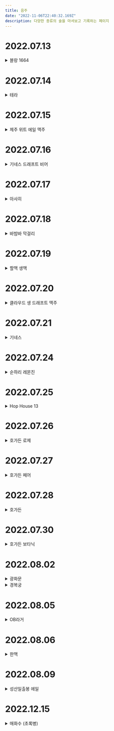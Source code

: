 ```yaml
---
title: 음주
date: "2022-11-06T22:40:32.169Z"
description: 다양한 종류의 술을 마셔보고 기록하는 페이지
---
```


<!-- 1. [2022.07.13 (수)](#2022.07.13)
2. [2022.07.14 (목)](#2022.07.14)
3. [2022.07.15 (금)](#2022.07.15)
4. [2022.07.16 (토)](#2022.07.16)
5. [2022.07.17 (일)](#2022.07.17)
6. [2022.07.18 (월)](#2022.07.18)
7. [2022.07.19 (화)](#2022.07.19)
8. [2022.07.20 (수)](#2022.07.20)
9. [2022.07.21 (목)](#2022.07.21)
10. [2022.07.22 (금)](#2022.07.22)
11. [2022.07.24 (일)](#2022.07.24)
12. [2022.07.25 (월)](#2022.07.25)
13. [2022.07.26 (화)](#2022.07.26)
14. [2022.07.27 (수)](#2022.07.27)
15. [2022.07.28 (목)](#2022.07.28)
16. [2022.07.30 (토)](#2022.07.30)
17. [2022.08.02 (화)](#2022.08.02)
18. [2022.08.05 (금)](#2022.08.05)
19. [2022.08.06 (토)](#2022.08.06) -->

# 2022.07.13
<details>
<summary>블랑 1664</summary>
    
    - 도수: 5%
    - 특징: 프랑스 스트라스부르 지방의 작은 양조장에서 시작 되었고 정제수, 맥아, 밀, 글루코오스 시럽, 호프추출물, 오렌지껍질, 고수, 천연향료가 들어간 것이 특징
    - 개인평: 고수향은 그렇게 많이 안 나고 오렌지 껍질 향이 강해서 끝맛이 달달한 맥주라 개인적으로 매우 취향
    - 평점: ★★★★★

![Blanc1664 Img](./img/blanc1664.png)
    
</details>

# 2022.07.14
<details>
<summary>테라</summary>
    
    - 테라
    - 도수 4.6%
    - 특징: 카스와 마찬가지로 인기가 많은 맥주
    - 개인평: 역시 이런 맥주는 맥주 가게 가서 생맥으로 소맥 말아 먹는게 제일 맛있다
    - 평점: ★★★☆☆
    
![Terra Img](./img/terra.png)

</details>

# 2022.07.15
<details>
<summary>제주 위트 에일 맥주</summary>

    - 도수: 5.3%
    - 특징: 제주 감귤 껍질의 상큼함과 섬세한 꽃 향이 나는 맥주
    - 개인평: 귤 껍질 맛이 미세하게 나는 맥주
    - 평점: ★★★☆☆
    
![Jeju wit ale Img](./img/jeju_wit_ale.png)

</details>

# 2022.07.16
<details>
<summary>기네스 드래프트 비어</summary>

    - 도수: 4.2%
    - 특징: 흑맥주 자체가 조금 기울여두고, 갈색이 검은색으로 바뀌기 시작하는 시점이 가장 맛있는 순간인 만큼 먹는 방법에 따라 맛이 달라지는 맥주
    - 개인평: 귀찮아서 그냥 마셨더니 씁쓸한 맛이 너무 오래 남아서 맛이 없었음.
    - 평점: ★☆☆☆☆
    
![Guinness draught Img](./img/guinness_draught.png)

</details>

# 2022.07.17
<details>
<summary>아사히</summary>

    - 도수: 5.0%
    - 특징: 일본 맥주이며, 청량하고 끝 맛이 상쾌하다.
    - 개인평: 사실 카스나, 테라랑 비교해서 그렇게 큰 차이가 느껴지지 않으며 가끔 사먹기에 좋은 거 같다
    - 평점: ★★★★☆
    
![Asahi Img](./img/Asahi.png)

</details>

# 2022.07.18
<details>
<summary>바밤바 막걸리</summary>

    - 도수: 4.0%
    - 특징: 일반적인 막걸리보다 도수가 낮고 밤맛이 진하며 달달하다
    - 개인평: 달달하고 맛있지만 끝맛에 조금 이상한 맛이 있다.
    - 평점: ★★★☆☆
    
![BaBamBa Img](./img/babamba.png)

</details>

# 2022.07.19
<details>
<summary>할맥 생맥</summary>

    - 도수: ???
    - 특징: 가게에서 마시는 시원한 생맥
    - 개인평: 생맥은 역시 가게에서 직접 마셔야 한다. 시원하고 살짝 블랑과 비슷한 맛이 나서 내 스타일이였다.
    - 평점: ★★★★★
    
</details>

# 2022.07.20
<details>
<summary>클라우드 생 드래프트 맥주</summary>

    - 도수: 5%
    - 특징: 탄산이 많은 청량감을 위한 맥주
    - 개인평: 테라, 클라우드, 카스는 눈 가리고 마시면 눈치 못 챌 정도로 맛이 비슷하다 그냥 무난한 맥주
    - 평점: ★★★☆☆

![Kloud Draft Img](./img/kloud_draft.png)
    
</details>

# 2022.07.21
<details>
<summary>기네스</summary>

    - 도수: 4.5%
    - 특징: 기네스 드래프트보다 덜 쓰며, 안에 거품을 만드는 볼이 들어있어서 신기하다.
    - 개인평: 기네스 자체가 씁쓸한 맥주라 내 스타일은 아니였다
    - 평점: ★★☆☆☆

![Guinness Original Img](./img/guinness_original.png)
    
</details>

# 2022.07.24
<details>
<summary>순하리 레몬진</summary>

    - 도수: 4.5%
    - 특징: 달달한 레몬 맛으로 알콜이 들어간 레모네이드 느낌의 맥주
    - 개인평: 토닉 워터랑 맛이 크게 차이가 없었고, 생각보다 별로였다.
    - 평점: ★☆☆☆☆

![Sunhari Remon Img](./img/sunhari_remon.png)
    
</details>

# 2022.07.25
<details>
<summary>Hop House 13</summary>

    - 도수: 5.0%
    - 특징: 기네스 회사에서 만든 아일랜드 맥주
    - 개인평: 블랑을 제외하면 제일 맛있다고 해도 과언이 아닐 정도로 맛있었다.
    - 평점:  ★★★★★

![Hop house13 Img](./img/hop_house13.png)
    
</details>

# 2022.07.26
<details>
<summary>호가든 로제</summary>

    - 도수: 3.0%
    - 특징: 밀맥주로 라즈베리를 넣어서 만든 로제 맛인게 특징
    - 개인평: 밀맥주 특유의 부드러움은 있으나, 향수를 먹는 맛
    - 평점: ★☆☆☆☆
    
![Hoegaarden Rosee Img](./img/hoegaarden_rosee.png)
    
</details>

# 2022.07.27
<details>
<summary>호가든 페어</summary>

    - 도수: 3.5%
    - 특징: 여름 한정으로 나온 서양배 과즙을 넣은 상큼한 밀맥주
    - 개인평: 배맛은 모르겠고 청포도? 청사과 맛이 나는 맛 개인적으론 달달한게 음료수 느낌이라 맛있었음
    - 평점:  ★★★☆☆
    
![Hoegaarden Pear Img](./img/hoegaarden_pear.png)
    
</details>

# 2022.07.28
<details>
<summary>호가든</summary>

    - 도수: 4.9%
    - 특징: 벨기에 대표적인 밀맥주 중 하나로 밀맥주 특성상 한 번 따르고, 흔들어서 효모(거품)까지 싹 마셔주는게 특징
    - 개인평: 블랑이랑 비교적 비슷한 맛을 내지만 블랑 보단 향이 약해서 완전 내 취향은 아니였다
    - 평점: ★★★★☆
    
![Hoegaarden Img](./img/hoegaarden.png)
    
</details>

# 2022.07.30
<details>
<summary>호가든 보타닉</summary>

    - 도수: 2.5%
    - 특징: 은은한 꽃향기를 담아낸 밀맥주
    - 개인평: 호가든 로제가 향수를 먹는 맛이였다면, 호가든 보타닉은 방향제를 먹는 맛
    - 평점: ★☆☆☆☆
    
![Hoegaarden Botanic Img](./img/hoegaarden_botanic.png)
    
</details>

# 2022.08.02
<details>
<summary>광화문</summary>

    - 도수: 5.0%
    - 특징: 에일 맥주로 맥문동을 함유해 4주간 상면발효 시킨 맥주
    - 개인평: 씁쓸한 귤 껍질 맛이 나는 맥주, 개인적으로 쓴 맛이 조금 약했으면 좋겠다
    - 평점: ★★☆☆☆
    
![Gwang Hwa Mun Img](./img/gwanghwamun.png)
    
</details>

<details>
<summary>경복궁</summary>

    - 도수: 5.0%
    - 특징: 광화문 맥주와 제주 백록담 에일을 연이어 출시하면서 수제맥주 열풍에 맞추어 나온 프리미엄 수제 맥주
    - 개인평: 광화문을 먹고 먹어선 모르겠지만 굉장히 맛있음
    - 평점: ★★★☆☆
    
![Gyeong Bok Gung Img](./img/gyeongbokgung.png)
    
</details>

# 2022.08.05    
<details>
<summary>OB라거</summary>

    - 도수: 4.6%
    - 특징: 옛날에 굉장히 유명했던 맥주로, 뉴트로 열풍으로 다시 판매중인 맥주
    - 개인평: 막 엄청 맛있다는 느낌은 안 들었지만 진짜 시원하게 다시 마시면 생맥주 느낌이 나서 맛있을 거 같았다
    - 평점: ★★★☆☆
    
![OB Img](./img/OB.png)
    
</details>

# 2022.08.06   
<details>
<summary>한맥</summary>

    - 도수: 4.6%
    - 특징: 쌀을 담아 만든 맥주로, 부드럽고 깔끔한 풍미의 팟이 일품인 맥주
    - 개인평: 야구장에서 다 식은 맥주를 마셔서 그런지 무슨 맛인지 하나도 모르겠다 (나중에 다시 먹어보든 해야할 듯)
    - 평점: ★★☆☆☆
    
![Hanmac Img](./img/hanmac.png)
</details>

# 2022.08.09
<details>
<summary>성산일출봉 에일</summary>

    - 도수: 5.1%
    - 특징: 제주 맥주 중 나온 하나로 독일의 맥주 순수령 기준에 부합하게 만들어짐
    - 개인평: 일반적인 맥주 맛이였는데 의외로 쓴 맛이 강했다 하지만 맛이 독특해서 또 먹어볼만함
    - 평점: ★★★☆☆
    
![Seongsan Sunrise Peak Img](./img/seongsan_sunrise.png)
    
</details>

# 2022.12.15
<details>
<summary>매화수 (초록병)</summary>

    - 도수: 12%
    - 특징: '저온 냉동 여과공법'을 사용해 부드럽고 깨끗한 맛!
    - 개인평: 매실 음료를 먹는 맛 맛은 있고 도수도 적당히 있어서 기분이가 좋아지는 맛
    - 평점: ★★★★★
    
![Seongsan Sunrise Peak Img](./img/green_plum.png)
    
</details>